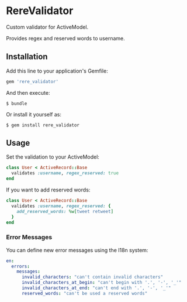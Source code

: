 # RereValidator

Custom validator for ActiveModel.

Provides regex and reserved words to username.

## Installation

Add this line to your application's Gemfile:

```ruby
gem 'rere_validator'
```

And then execute:

    $ bundle

Or install it yourself as:

    $ gem install rere_validator

## Usage

Set the validation to your ActiveModel:

```ruby
class User < ActiveRecord::Base
  validates :username, regex_reserved: true
end
```

If you want to add reserved words:

```ruby
class User < ActiveRecord::Base
  validates :username, regex_reserved: {
    add_reserved_words: %w[tweet retweet]
  }
end
```

### Error Messages

You can define new error messages using the I18n system:

```yaml
en:
  errors:
    messages:
      invalid_characters: "can't contain invalid characters"
      invalid_characters_at_begin: "can't begin with '.', '-', '_'"
      invalid_characters_at_end: "can't end with '.', '-', '_'"
      reserved_words: "can't be used a reserved words"
```

